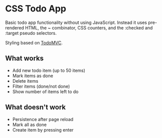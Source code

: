 # CSS Todo App

Basic todo app functionality without using JavaScript. Instead it uses
pre-rendered HTML, the ~ combinator, CSS counters, and
the :checked and :target pseudo selectors.

Styling based on [TodoMVC](http://todomvc.com/).

## What works

- Add new todo item (up to 50 items)
- Mark items as done
- Delete items
- Filter items (done/not done)
- Show number of items left to do

## What doesn't work

- Persistence after page reload
- Mark all as done
- Create item by pressing enter
